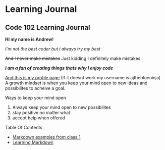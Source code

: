 # Learning Journal

## Code 102 Learning Journal

**Hi my name is Andrew!**

*I'm not the best coder but i always try my best*

~~And I never make mistakes~~  Just kidding I definitely make mistakes

***I am a fan of creating things thats why I enjoy code***

[And this is my profile page](/https://github.com/ajtheblueninja)
 (If it doesnt work my username is ajtheblueninja)
A growth mindset is when you keep your mind open to new ideas and possibilites to acheive a goal.

Ways to keep your mind open
1. Always keep your mind open to new possibilites
2. stay positive no matter what
3. accept help when offered

Table Of Contents
- [Markdown examples from class 1](/Markdown-examples.md)
- [Learning Markdown](/learning-markdown.md)
